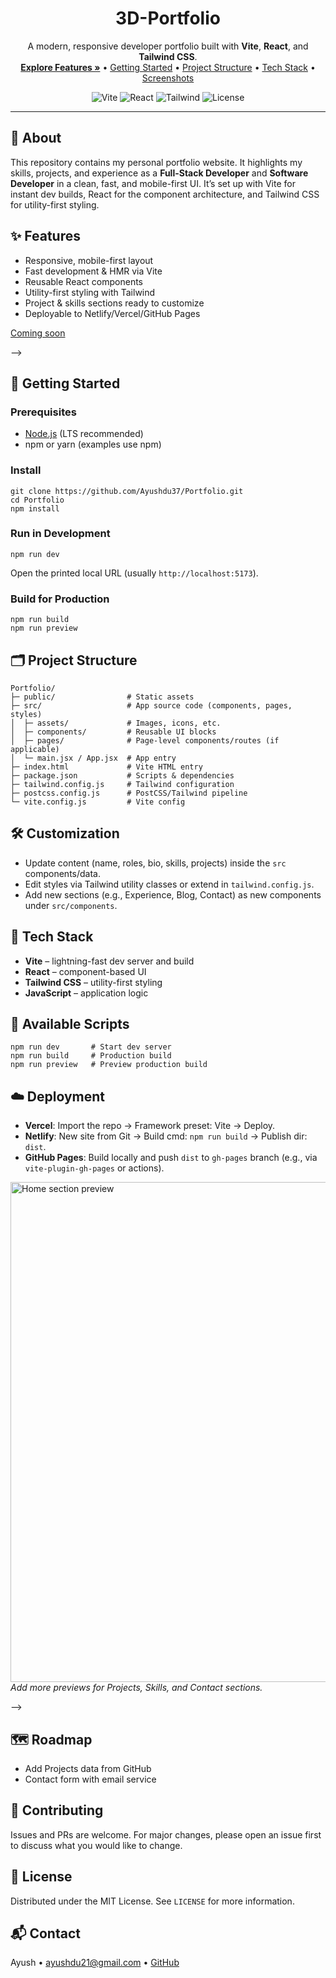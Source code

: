 <!-- PROJECT HEADER -->
<h1 align="center">3D-Portfolio</h1>
<p align="center">
  A modern, responsive developer portfolio built with <b>Vite</b>, <b>React</b>, and <b>Tailwind CSS</b>.
  <br />
  <a href="#-features"><strong>Explore Features »</strong></a>
  •
  <a href="#-getting-started">Getting Started</a>
  •
  <a href="#-project-structure">Project Structure</a>
  •
  <a href="#-tech-stack">Tech Stack</a>
  •
  <a href="#-screenshots">Screenshots</a>
</p>

<!-- BADGES (optional; edit versions as needed) -->
<p align="center">
  <img alt="Vite" src="https://img.shields.io/badge/Vite-^5.x-646CFF?logo=vite&logoColor=white" />
  <img alt="React" src="https://img.shields.io/badge/React-^18.x-61DAFB?logo=react&logoColor=white" />
  <img alt="Tailwind" src="https://img.shields.io/badge/Tailwind-^3.x-38B2AC?logo=tailwindcss&logoColor=white" />
  <img alt="License" src="https://img.shields.io/badge/License-MIT-green.svg" />
</p>

<hr />

<!-- ABOUT -->
<h2 id="about">📌 About</h2>
<p>
This repository contains my personal portfolio website. It highlights my skills, projects, and experience as a
<strong>Full-Stack Developer</strong> and <strong>Software Developer</strong> in a clean, fast, and mobile-first UI.
It’s set up with Vite for instant dev builds, React for the component architecture, and Tailwind CSS for utility-first styling.
</p>

<!-- FEATURES -->
<h2 id="features">✨ Features</h2>
<ul>
  <li>Responsive, mobile-first layout</li>
  <li>Fast development & HMR via Vite</li>
  <li>Reusable React components</li>
  <li>Utility-first styling with Tailwind</li>
  <li>Project & skills sections ready to customize</li>
  <li>Deployable to Netlify/Vercel/GitHub Pages</li>
</ul>

<!-- LIVE / DEMO (edit link if deployed)
<h3>🔗 Live Demo</h3>
<p>
  <!-- Replace with your deployed URL if available -->
<!-->  <a href="#" target="_blank" rel="noreferrer">Coming soon</a>
</p> -->

<!-- GETTING STARTED -->
<h2 id="getting-started">🚀 Getting Started</h2>

<h3>Prerequisites</h3>
<ul>
  <li><a href="https://nodejs.org/" target="_blank" rel="noreferrer">Node.js</a> (LTS recommended)</li>
  <li>npm or yarn (examples use npm)</li>
</ul>

<h3>Install</h3>
<pre><code>git clone https://github.com/Ayushdu37/Portfolio.git
cd Portfolio
npm install
</code></pre>

<h3>Run in Development</h3>
<pre><code>npm run dev
</code></pre>
<p>Open the printed local URL (usually <code>http://localhost:5173</code>).</p>

<h3>Build for Production</h3>
<pre><code>npm run build
npm run preview
</code></pre>

<!-- PROJECT STRUCTURE -->
<h2 id="project-structure">🗂️ Project Structure</h2>
<pre><code>Portfolio/
├─ public/                # Static assets
├─ src/                   # App source code (components, pages, styles)
│  ├─ assets/             # Images, icons, etc.
│  ├─ components/         # Reusable UI blocks
│  ├─ pages/              # Page-level components/routes (if applicable)
│  └─ main.jsx / App.jsx  # App entry
├─ index.html             # Vite HTML entry
├─ package.json           # Scripts & dependencies
├─ tailwind.config.js     # Tailwind configuration
├─ postcss.config.js      # PostCSS/Tailwind pipeline
└─ vite.config.js         # Vite config
</code></pre>

<!-- CUSTOMIZATION -->
<h2>🛠️ Customization</h2>
<ul>
  <li>Update content (name, roles, bio, skills, projects) inside the <code>src</code> components/data.</li>
  <li>Edit styles via Tailwind utility classes or extend in <code>tailwind.config.js</code>.</li>
  <li>Add new sections (e.g., Experience, Blog, Contact) as new components under <code>src/components</code>.</li>
</ul>

<!-- TECH STACK -->
<h2 id="tech-stack">🧩 Tech Stack</h2>
<ul>
  <li><strong>Vite</strong> – lightning-fast dev server and build</li>
  <li><strong>React</strong> – component-based UI</li>
  <li><strong>Tailwind CSS</strong> – utility-first styling</li>
  <li><strong>JavaScript</strong> – application logic</li>
  <!-- If you add a 3D section later, you can include:
  <li><strong>Three.js / React Three Fiber</strong> – 3D scenes (optional)</li> -->
</ul>

<!-- SCRIPTS -->
<h2>📜 Available Scripts</h2>
<pre><code>npm run dev       # Start dev server
npm run build     # Production build
npm run preview   # Preview production build
</code></pre>

<!-- DEPLOY -->
<h2>☁️ Deployment</h2>
<ul>
  <li><strong>Vercel</strong>: Import the repo → Framework preset: Vite → Deploy.</li>
  <li><strong>Netlify</strong>: New site from Git → Build cmd: <code>npm run build</code> → Publish dir: <code>dist</code>.</li>
  <li><strong>GitHub Pages</strong>: Build locally and push <code>dist</code> to <code>gh-pages</code> branch (e.g., via <code>vite-plugin-gh-pages</code> or actions).</li>
</ul>

<!-- SCREENSHOTS
<h2 id="screenshots">🖼️ Screenshots</h2>
<p>
  <!-- Put your actual image paths or URLs -->
  <img src="public/preview-1.png" alt="Home section preview" width="800" />
  <br />
  <em>Add more previews for Projects, Skills, and Contact sections.</em>
</p> -->

<!-- ROADMAP -->
<h2>🗺️ Roadmap</h2>
<ul>
  <li>Add Projects data from GitHub</li>
  <!-- <li>Dark/Light theme toggle</li> -->
  <li>Contact form with email service</li>
  <!-- <li>(Optional) 3D hero/scene</li> -->
</ul>

<!-- CONTRIBUTING -->
<h2>🤝 Contributing</h2>
<p>Issues and PRs are welcome. For major changes, please open an issue first to discuss what you would like to change.</p>

<!-- LICENSE -->
<h2>📄 License</h2>
<p>Distributed under the MIT License. See <code>LICENSE</code> for more information.</p>

<!-- CONTACT -->
<h2>📬 Contact</h2>
<p>
  Ayush • <a href="mailto:ayushdu21@gmail.com">ayushdu21@gmail.com</a> •
  <a href="https://github.com/Ayushdu37" target="_blank" rel="noreferrer">GitHub</a>
</p>
